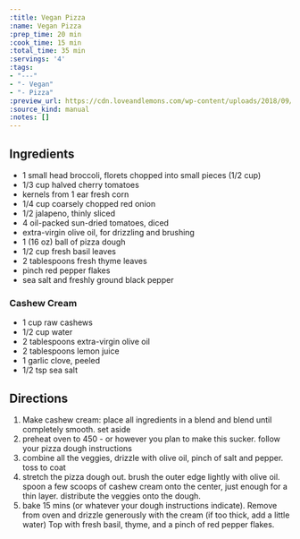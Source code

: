 ```yaml
---
:title: Vegan Pizza
:name: Vegan Pizza
:prep_time: 20 min
:cook_time: 15 min
:total_time: 35 min
:servings: '4'
:tags:
- "---"
- "- Vegan"
- "- Pizza"
:preview_url: https://cdn.loveandlemons.com/wp-content/uploads/2018/09/vegan-pizza-1080x1080.jpg
:source_kind: manual
:notes: []
---
```


## Ingredients
- 1 small head broccoli, florets chopped into small pieces (1/2 cup)
- 1/3 cup halved cherry tomatoes
- kernels from 1 ear fresh corn
- 1/4 cup coarsely chopped red onion
- 1/2 jalapeno, thinly sliced
- 4 oil-packed sun-dried tomatoes, diced
- extra-virgin olive oil, for drizzling and brushing
- 1 (16 oz) ball of pizza dough
- 1/2 cup fresh basil leaves
- 2 tablespoons fresh thyme leaves
- pinch red pepper flakes
- sea salt and freshly ground black pepper

### Cashew Cream
- 1 cup raw cashews
- 1/2 cup water
- 2 tablespoons extra-virgin olive oil
- 2 tablespoons lemon juice
- 1 garlic clove, peeled
- 1/2 tsp sea salt


## Directions
1. Make cashew cream: place all ingredients in a blend and blend until completely smooth. set aside
2. preheat oven to 450 - or however you plan to make this sucker. follow your pizza dough instructions
3. combine all the veggies, drizzle with olive oil, pinch of salt and pepper. toss to coat
4. stretch the pizza dough out. brush the outer edge lightly with olive oil. spoon a few scoops of cashew cream onto the center, just enough for a thin layer. distribute the veggies onto the dough. 
5. bake 15 mins (or whatever your dough instructions indicate). Remove from oven and drizzle generously with the cream (if too thick, add a little water) Top with fresh basil, thyme, and a pinch of red pepper flakes. 
